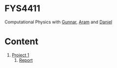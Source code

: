 # FYS4411
Computational Physics with [Gunnar](https://github.com/gunnarlan), [Aram](https://github.com/einrone) and [Daniel](https://github.com/dulte)
# Content
1. [Project 1](https://github.com/dulte/FYS4411/tree/master/Project1)
	1. [Report](https://github.com/dulte/FYS4411/blob/master/Project1/Report/Project1.pdf)
